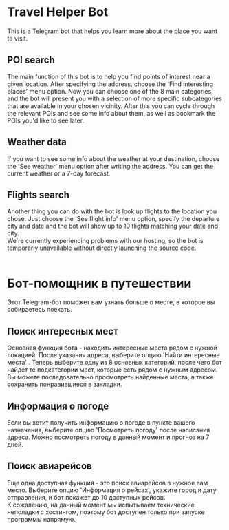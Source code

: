 # Travel Helper Bot <br>
This is a Telegram bot that helps you learn more about the place you want to visit.
## POI search <br>
The main function of this bot is to help you find points of interest near a given location. After
specifying the address, choose the 'Find interesting places' menu option.
Now you can choose one of the 8 main categories, and the bot will present you 
with a selection of more specific subcategories that are available in your chosen vicinity. 
After this you can cycle through the relevant POIs and see some info about them, as well as bookmark
the POIs you'd like to see later.
## Weather data <br>
If you want to see some info about the weather at your destination, choose the 'See weather' menu 
option after writing the address. You can get the current weather or a 7-day forecast.
## Flights search <br>
Another thing you can do with the bot is look up flights to the location you chose. Just choose the
'See flight info' menu option, specify the departure city and date and the bot will show up to 10 
flights matching your date and city.
<br>
We're currently experiencing problems with our hosting, so the bot is temporariy unavailable without directly launching the source code.
<br><br>
# Бот-помощник в путешествии <br>
Этот Telegram-бот поможет вам узнать больше о месте, в которое вы собираетесь поехать.
## Поиск интересных мест <br>
Основная функция бота - находить интересные места рядом с нужной локацией. После указания адреса, 
выберите опцию 'Найти интересные места' . Теперь выберите одну из 8 основных категорий, после чего 
бот найдет те подкатегории мест, которые есть рядом с нужным адресом. Вы можете последовательно просмотреть
найденные места, а также сохранить понравившиеся в закладки. 
## Информация о погоде <br>
Если вы хотит получить информацию о погоде в пункте вашего назначения, выберите опцию 'Посмотреть погоду'
после написания адреса. Можно посмотреть погоду в данный момент и прогноз на 7 дней.
## Поиск авиарейсов <br>
Еще одна доступная функция - это поиск авиарейсов в нужное вам место. Выберите опцию 'Информация о рейсах',
укажите город и дату отправления, и бот покажет до 10 доступных рейсов.
<br>
К сожалению, на данный момент мы испытываем технические неполадки с хостингом, поэтому бот доступен только при запуске программы напрямую.
